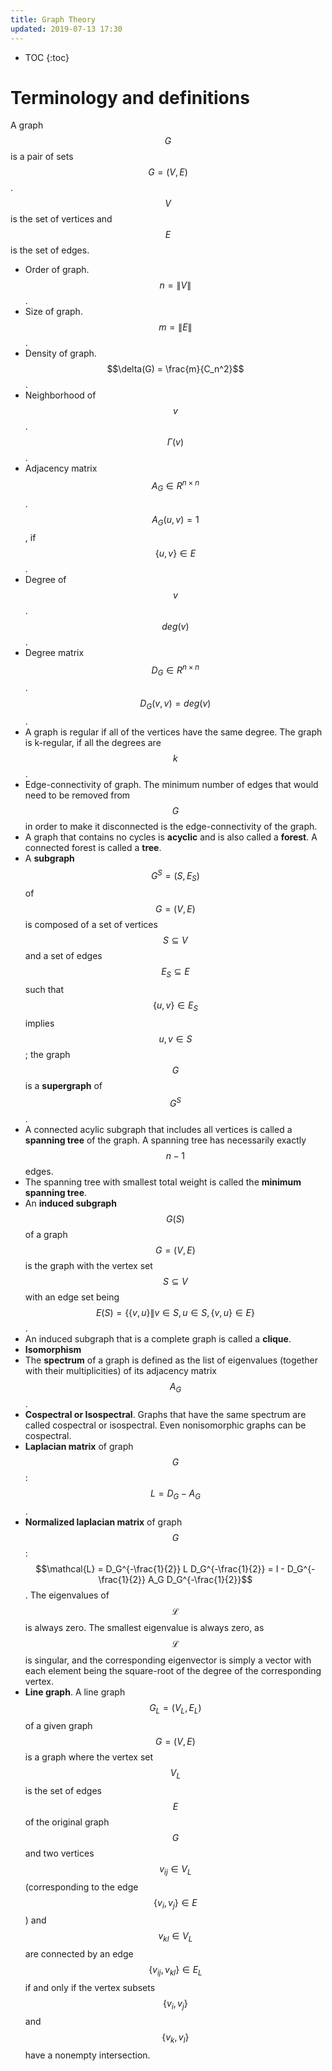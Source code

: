 ```yaml
---
title: Graph Theory
updated: 2019-07-13 17:30
---
```


* TOC
{:toc}

# Terminology and definitions

A graph $$G$$ is a pair of sets $$G = (V, E)$$. $$V$$ is the set of vertices and $$E$$ is the set of edges.

* Order of graph. $$n = \|V\|$$.
* Size of graph. $$m = \|E\|$$.
* Density of graph. $$\delta(G) = \frac{m}{C_n^2}$$.
* Neighborhood of $$v$$. $$\Gamma(v)$$.
* Adjacency matrix $$A_G \in R^{n\times n}$$. $$A_G(u, v) = 1$$, if $$\{u, v\} \in E$$.
* Degree of $$v$$. $$deg(v)$$.
* Degree matrix $$D_G \in R^{n\times n}$$. $$D_G(v, v) = deg(v)$$.
* A graph is regular if all of the vertices have the same degree. The graph is k-regular, if all the degrees are $$k$$.
* Edge-connectivity of graph. The minimum number of edges that would need to be removed from $$G$$ in order to make it disconnected is the edge-connectivity of the graph.
* A graph that contains no cycles is **acyclic** and is also called a **forest**. A connected forest is called a **tree**.
* A **subgraph** $$G^S = (S, E_S)$$ of $$G=(V, E)$$ is composed of a set of vertices $$S \subseteq V$$ and a set of edges $$E_S \subseteq E$$ such that $$\{u,v\}\in E_S$$ implies $$u, v \in S$$; the graph $$G$$ is a **supergraph** of $$G^S$$.
* A connected acylic subgraph that includes all vertices is called a **spanning tree** of the graph. A spanning tree has necessarily exactly $$n-1$$ edges.
* The spanning tree with smallest total weight is called the **minimum spanning tree**.
* An **induced subgraph** $$G(S)$$ of a graph $$G=(V,E)$$ is the graph with the vertex set $$S\subseteq V$$ with an edge set being $$E(S) = \{\{v,u\}\| v\in S, u\in S, \{v,u\}\in E  \}$$.
* An induced subgraph that is a complete graph is called a **clique**.
* **Isomorphism**
* The **spectrum** of a graph is defined as the list of eigenvalues (together with their multiplicities) of its adjacency matrix $$A_G$$. 
* **Cospectral or Isospectral**. Graphs that have the same spectrum are called cospectral or isospectral. Even nonisomorphic graphs can be cospectral.
* **Laplacian matrix** of graph $$G$$: $$L = D_G - A_G$$.
* **Normalized laplacian matrix** of graph $$G$$: $$\mathcal{L} = D_G^{-\frac{1}{2}} L D_G^{-\frac{1}{2}} = I - D_G^{-\frac{1}{2}} A_G D_G^{-\frac{1}{2}}$$. The eigenvalues of $$\mathcal{L}$$ is always zero. The smallest eigenvalue is always zero, as $$\mathcal{L}$$ is singular, and the corresponding eigenvector is simply a vector with each element being the square-root of the degree of the corresponding vertex.
* **Line graph**. A line graph $$G_L = (V_L, E_L)$$ of a given graph $$G = (V, E)$$ is a graph where the vertex set $$V_L$$ is the set of edges $$E$$ of the original graph $$G$$ and two vertices $$v_{ij} \in V_L$$ (corresponding to the edge $$\{v_i, v_j \} \in E$$) and $$v_{kl} \in V_L$$ are connected by an edge $$\{v_{ij}, v_{kl} \} \in E_L$$ if and only if the vertex subsets $$\{v_i, v_j \}$$ and $$\{v_k, v_l \}$$ have a nonempty intersection.